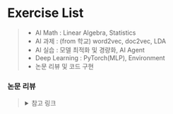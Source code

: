 # Exercise List
> - AI Math : Linear Algebra, Statistics
> - AI 과제 : (from 학교) word2vec, doc2vec, LDA
> - AI 실습 : 모델 최적화 및 경량화, AI Agent
> - Deep Learning : PyTorch(MLP), Environment
> - 논문 리뷰 및 코드 구현

### 논문 리뷰
> <details>
> <summary>참고 링크</summary>
> 
> - https://github.com/terryum/awesome-deep-learning-papers/
> 
> - https://github.com/hongleizhang/RSPapers/
>
> - https://paperswithcode.com/
>
> - https://papers.nips.cc/
>
> - https://www.thecvf.com/
> </details>
